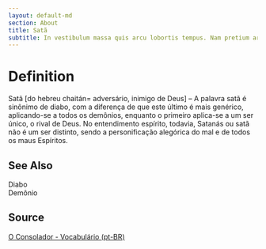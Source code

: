 ```yaml
---
layout: default-md
section: About
title: Satã
subtitle: In vestibulum massa quis arcu lobortis tempus. Nam pretium arcu in odio vulputate luctus.
---
```


# Definition
Satã [do hebreu chaitán= adversário, inimigo de Deus] – A palavra satã é sinônimo de diabo, com a diferença de que este último é mais genérico, aplicando-se a todos os demônios, enquanto o primeiro aplica-se a um ser único, o rival de Deus. No entendimento espírito, todavia, Satanás ou satã não é um ser distinto, sendo a personificação alegórica do mal e de todos os maus Espíritos.

## See Also
Diabo  
Demônio  

## Source
[O Consolador - Vocabulário (pt-BR)](http://www.oconsolador.com.br/linkfixo/vocabulario/principal.html)
